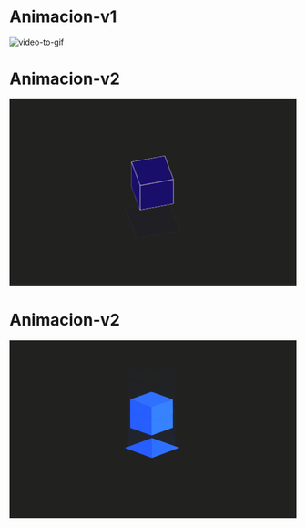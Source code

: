 # Animacion-v1
![video-to-gif](https://raw.githubusercontent.com/marlondeve/Animaciones/main/Animacion%20v1/Sin%20t%C3%ADtulo.png)

# Animacion-v2
![video-to-gif](https://raw.githubusercontent.com/marlondeve/Animaciones/main/Animacion%20v2/img.png)

# Animacion-v2
![video-to-gif](https://raw.githubusercontent.com/marlondeve/Animaciones/main/Animacion%20v3/img.png)


